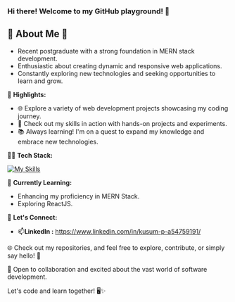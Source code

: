 ### Hi there! Welcome to my GitHub playground! 👋

## 🚀 About Me 👋
- Recent postgraduate with a strong foundation in MERN stack development.
- Enthusiastic about creating dynamic and responsive web applications.
- Constantly exploring new technologies and seeking opportunities to learn and grow.


🌟 **Highlights:**
- 🌐 Explore a variety of web development projects showcasing my coding journey.
- 🔧 Check out my skills in action with hands-on projects and experiments.
- 📚 Always learning! I'm on a quest to expand my knowledge and embrace new technologies.

👨‍💻 **Tech Stack:**

  [![My Skills](https://skillicons.dev/icons?i=js,html,css,bootstrap,express,react,mongodb,mysql,firebase)](https://skillicons.dev)
  
🌱 **Currently Learning:**
- Enhancing my proficiency in MERN Stack.
- Exploring ReactJS.

🔗 **Let's Connect:**
 - 📫**LinkedIn :** https://www.linkedin.com/in/kusum-p-a54759191/
   
🌐 Check out my repositories, and feel free to explore, contribute, or simply say hello! 🌈

👯 Open to collaboration and excited about the vast world of software development.

Let's code and learn together! 🖥️✨
<!--
**KusumPareek99/KusumPareek99** is a ✨ _special_ ✨ repository because its `README.md` (this file) appears on your GitHub profile.

Here are some ideas to get you started:

- 🔭 I’m currently working on ...
- 🌱 I’m currently learning ...
- 👯 I’m looking to collaborate on ...
- 🤔 I’m looking for help with ...
- 💬 Ask me about ...
- 📫 How to reach me: ...
- 😄 Pronouns: ...
- ⚡ Fun fact: ...
-->
